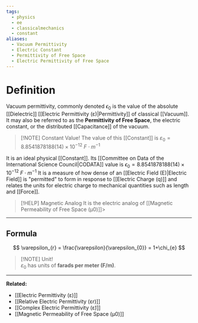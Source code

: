 ```yaml
---
tags:
  - physics
  - ee
  - classicalmechanics
  - constant
aliases:
  - Vacuum Permittivity
  - Electric Constant
  - Permittivity of Free Space
  - Electric Permittivity of Free Space
---
```

# Definition
 Vacuum permittivity, commonly denoted $\epsilon_{0}$ is the value of the absolute [[Dielectric]] [[Electric Permittivity (ε)|Permittivity]] of classical [[Vacuum]]. It may also be referred to as the **Permittivity of Free Space**, the electric constant, or the distributed [[Capacitance]] of the vacuum. 
 
> [!NOTE] Constant Value!
> The value of this [[Constant]] is $\varepsilon_{0} =8.8541878188(14)×10^{−12} \text{ } F⋅m^{−1}$
 
 It is an ideal physical [[Constant]]. Its [[Committee on Data of the International Science Council|CODATA]] value is $\epsilon_{0} =8.8541878188(14)×10^{−12} \text{ } F⋅m^{−1}$ It is a measure of how dense of an [[Electric Field (E)|Electric Field]] is "permitted" to form in response to [[Electric Charge (q)]] and relates the units for electric charge to mechanical quantities such as length and [[Force]]. 

> [!HELP] Magnetic Analog
>  It is the electric analog of [[Magnetic Permeability of Free Space (μ0)]]>

---

## Formula
$$
\varepsilon_{r} = \frac{\varepsilon}{\varepsilon_{0}} = 1+\chi_{e}
$$

> [!NOTE] Unit!  
> $\varepsilon_0$ has units of **farads per meter (F/m)**.

---
**Related:**  
- [[Electric Permittivity (ε)]]  
- [[Relative Electric Permittivity (εr)]]  
- [[Complex Electric Permittivity (ε̃)]]  
- [[Magnetic Permeability of Free Space (μ0)]]

